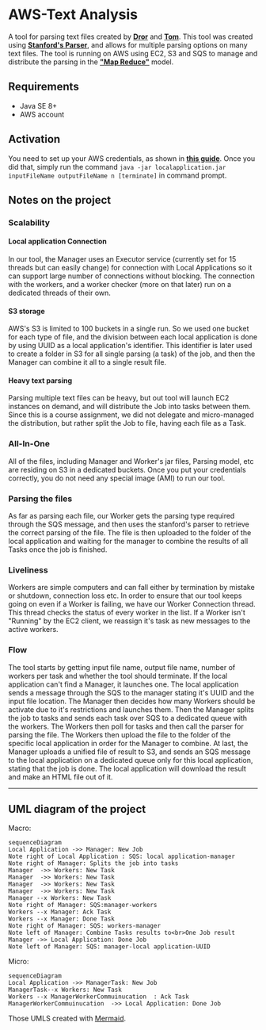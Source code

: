 # AWS-Text Analysis
A tool for parsing text files created by [**Dror**](https://github.com/drorgabay) and [**Tom**](https://github.com/ToMax446).
This tool was created using [**Stanford's Parser**](https://stanfordnlp.github.io/CoreNLP/parser-standalone.html), and allows for multiple parsing options on many text files.
The tool is running on AWS using EC2, S3 and SQS to manage and distribute the parsing in the [**"Map Reduce"**](https://en.wikipedia.org/wiki/MapReduce) model.



## Requirements
 - Java SE 8+
 - AWS account

## Activation

You need to set up your AWS credentials, as shown in [**this guide**](https://docs.aws.amazon.com/cli/latest/userguide/cli-configure-files.html). 
Once you did that, simply run the command `java -jar localapplication.jar inputFileName outputFileName n [terminate]` in command prompt.

## Notes on the project

### Scalability
#### Local application Connection
In our tool, the Manager uses an Executor service (currently set for 15 threads but can easily change) for connection with Local Applications so it can support large number of connections without blocking.
The connection with the workers, and a worker checker (more on that later) run on a dedicated threads of their own.
#### S3 storage
AWS's S3 is limited to 100 buckets in a single run. So we used one bucket for each type of file, and the division between each local application is done by using UUID as a local application's identifier. This identifier is later used to create a folder in S3 for all single parsing (a task) of the job, and then the Manager can combine it all to a single result file.
#### Heavy text parsing
Parsing multiple text files can be heavy, but out tool will launch EC2 instances on demand, and will distribute the Job into tasks between them. Since this is a course assignment, we did not delegate and micro-managed the distribution, but rather split the Job to file, having each file as a Task.
### All-In-One
All of the files, including Manager and Worker's jar files, Parsing model, etc are residing on S3 in a dedicated buckets. Once you put your credentials correctly, you do not need any special image (AMI) to run our tool.
### Parsing the files
As far as parsing each file, our Worker gets the parsing type required through the SQS message, and then uses the stanford's parser to retrieve the correct parsing of the file. The file is then uploaded to the folder of the local application and waiting for the manager to combine the results of all Tasks once the job is finished.
### Liveliness
Workers are simple computers and can fall either by termination by mistake or shutdown, connection loss etc.
In order to ensure that our tool keeps going on even if a Worker is failing, we have our Worker Connection thread. This thread checks the status of every worker in the list. If a Worker isn't "Running" by the EC2 client, we reassign it's task as new messages to the active workers.
### Flow
The tool starts by getting input file name, output file name, number of workers per task and whether the tool should terminate. If the local application can't find a Manager, it launches one.
The local application sends a message through the SQS to the manager stating it's UUID and the input file location.
The Manager then decides how many Workers should be activate due to it's restrictions and launches them.
Then the Manager splits the job to tasks and sends each task over SQS to a dedicated queue with the workers.
The Workers then poll for tasks and then call the parser for parsing the file. The Workers then upload the file to the folder of the specific local application in order for the Manager to combine.
At last, the Manager uploads a unified file of result to S3, and sends an SQS message to the local application on a dedicated queue only for this local application, stating that the job is done.
The local application will download the result and make an HTML file out of it.

----

## UML diagram of the project

Macro:
```mermaid
sequenceDiagram
Local Application ->> Manager: New Job
Note right of Local Application : SQS: local application-manager
Note right of Manager: Splits the job into tasks 
Manager  ->> Workers: New Task
Manager  ->> Workers: New Task
Manager  ->> Workers: New Task
Manager  ->> Workers: New Task
Manager --x Workers: New Task
Note right of Manager: SQS:manager-workers
Workers --x Manager: Ack Task
Workers --x Manager: Done Task
Note right of Manager: SQS: workers-manager
Note left of Manager: Combine Tasks results to<br>One Job result
Manager ->> Local Application: Done Job
Note left of Manager: SQS: manager-local application-UUID

```
Micro:
```mermaid
sequenceDiagram
Local Application ->> ManagerTask: New Job
ManagerTask--x Workers: New Task
Workers --x ManagerWorkerCommuinucation  : Ack Task
ManagerWorkerCommuinucation  ->> Local Application: Done Job
```

Those UMLS created with  [Mermaid](https://mermaidjs.github.io/).




